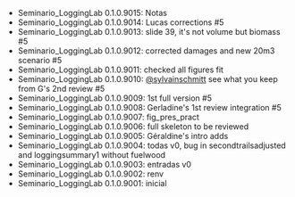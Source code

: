 -   Seminario_LoggingLab 0.1.0.9015: Notas
-   Seminario_LoggingLab 0.1.0.9014: Lucas corrections #5
-   Seminario_LoggingLab 0.1.0.9013: slide 39, it's not volume but biomass #5
-   Seminario_LoggingLab 0.1.0.9012: corrected damages and new 20m3 scenario #5
-   Seminario_LoggingLab 0.1.0.9011: checked all figures fit
-   Seminario_LoggingLab 0.1.0.9010: [\@sylvainschmitt](https://github.com/sylvainschmitt) see what you keep from G's 2nd review #5
-   Seminario_LoggingLab 0.1.0.9009: 1st full version #5
-   Seminario_LoggingLab 0.1.0.9008: Gerladine's 1st review integration #5
-   Seminario_LoggingLab 0.1.0.9007: fig_pres_pract
-   Seminario_LoggingLab 0.1.0.9006: full skeleton to be reviewed
-   Seminario_LoggingLab 0.1.0.9005: Géraldine's intro adds
-   Seminario_LoggingLab 0.1.0.9004: todas v0, bug in secondtrailsadjusted and loggingsummary1 without fuelwood
-   Seminario_LoggingLab 0.1.0.9003: entradas v0
-   Seminario_LoggingLab 0.1.0.9002: renv
-   Seminario_LoggingLab 0.1.0.9001: inicial
